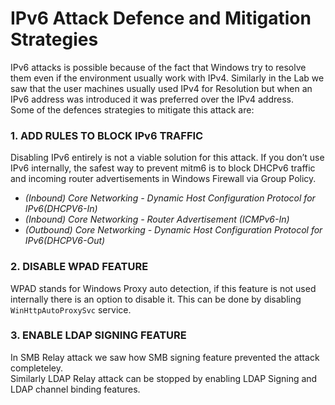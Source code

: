 # IPv6 Attack Defence and Mitigation Strategies

IPv6 attacks is possible because of the fact that Windows try to resolve them even if the environment usually work with IPv4. Similarly in the Lab we saw that the user machines usually used IPv4 for Resolution but when an IPv6 address was introduced it was preferred over the IPv4 address.  <br>
Some of the defences strategies to mitigate this attack are:

### 1. ADD RULES TO BLOCK IPv6 TRAFFIC

Disabling IPv6 entirely is not a viable solution for this attack. If you don’t use IPv6 internally, the safest way to prevent mitm6 is to block DHCPv6 traffic and incoming router advertisements in Windows Firewall via Group Policy.
- _(Inbound) Core Networking - Dynamic Host Configuration Protocol for IPv6(DHCPV6-In)_
- _(Inbound) Core Networking - Router Advertisement (ICMPv6-In)_
- _(Outbound) Core Networking - Dynamic Host Configuration Protocol for IPv6(DHCPV6-Out)_

### 2. DISABLE WPAD FEATURE

WPAD stands for Windows Proxy auto detection, if this feature is not used internally there is an option to disable it. This can be done by disabling `WinHttpAutoProxySvc` service.

### 3. ENABLE LDAP SIGNING FEATURE

In SMB Relay attack we saw how SMB signing feature prevented the attack completeley. <br>
Similarly LDAP Relay attack can be stopped by enabling LDAP Signing and LDAP channel binding features.

